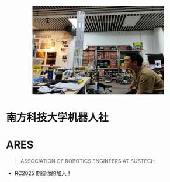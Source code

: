 <!-- _coverpage.md -->
<!-- ![logo](assets/self.jpg) -->

<div style="text-align: center;">
<img src="assets/01.png" alt="Alt Text" width="360" height="240" />
</div>

# 南方科技大学机器人社 
#  ARES

> ASSOCIATION OF ROBOTICS ENGINEERS AT SUSTECH

- RC2025 期待你的加入！


